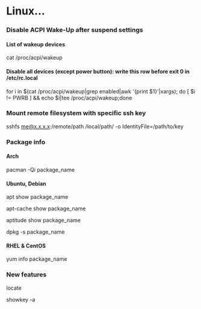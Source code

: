 # Linux...

### Disable ACPI Wake-Up after suspend settings 
#### List of wakeup devices
cat /proc/acpi/wakeup

#### Disable all devices (except power button): write this row before exit 0 in /etc/rc.local
for i in $(cat /proc/acpi/wakeup|grep enabled|awk '{print $1}'|xargs); do [ $i != PWRB ] && echo $i|tee /proc/acpi/wakeup;done

### Mount remote filesystem with specific ssh key
sshfs me@x.x.x.x:/remote/path /local/path/ -o IdentityFile=/path/to/key

### Package info

#### Arch
pacman -Qi package_name

#### Ubuntu, Debian
apt show package_name

apt-cache show package_name

aptitude show package_name

dpkg -s package_name

#### RHEL & CentOS 
yum info package_name

### New features
locate

showkey -a
